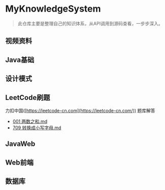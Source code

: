 # MyKnowledgeSystem
> 此仓库主要是整理自己的知识体系，从API调用到源码查看，一步步深入。

## 视频资料

## Java基础

## 设计模式

## LeetCode刷题

力扣中国([https://leetcode-cn.com](https://leetcode-cn.com/)) 题库解答

- [001 两数之和.md](https://github.com/MiracleTaoTao/MyKnowledgeSystem/blob/master/LeetCode%E5%88%B7%E9%A2%98/001%E4%B8%A4%E6%95%B0%E4%B9%8B%E5%92%8C.md)
- [709 转换成小写字母.md](https://github.com/MiracleTaoTao/MyKnowledgeSystem/blob/master/LeetCode%E5%88%B7%E9%A2%98/709%E8%BD%AC%E6%8D%A2%E6%88%90%E5%B0%8F%E5%86%99%E5%AD%97%E6%AF%8D.md)

## JavaWeb

## Web前端

## 数据库

